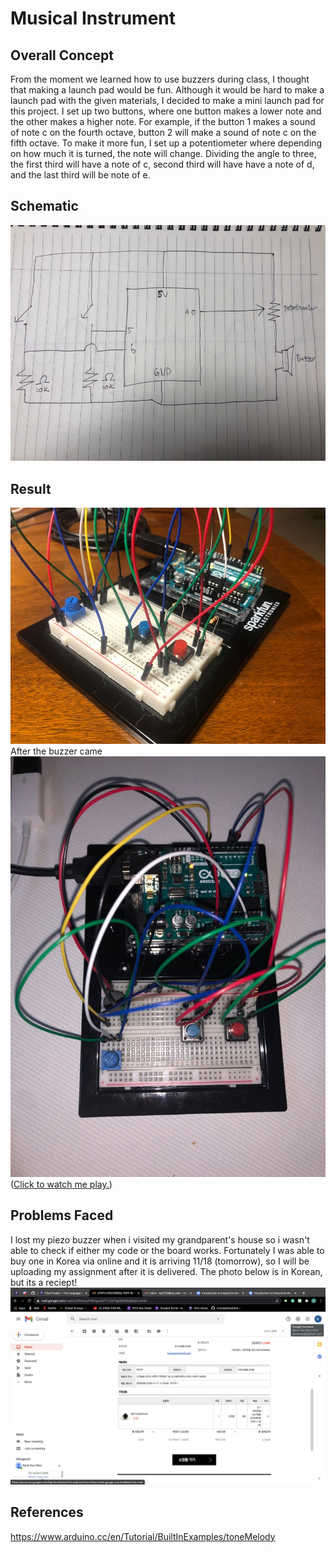 # Musical Instrument
## Overall Concept
From the moment we learned how to use buzzers during class, I thought that making a launch pad would be fun. Although it would be hard to make a launch pad with the given materials, I decided to make a mini launch pad for this project. I set up two buttons, where one button makes a lower note and the other makes a higher note. For example, if the button 1 makes a sound of note c on the fourth octave, button 2 will make a sound of note c on the fifth octave. To make it more fun, I set up a potentiometer where depending on how much it is turned, the note will change. Dividing the angle to three, the first third will have a note of c, second third will have have a note of d, and the last third will be note of e.

## Schematic
![](media/schematic3.jpeg)

## Result
![](media/picture1.jpeg)
After the buzzer came
![](media/photo.jpeg)
([Click to watch me play.](https://youtu.be/UuS4i0LGSjE))

## Problems Faced
I lost my piezo buzzer when i visited my grandparent's house so i wasn't able to check if either my code or the board works. Fortunately I was able to buy one in Korea via online and it is arriving 11/18 (tomorrow), so I will be uploading my assignment after it is delivered.
The photo below is in Korean, but its a reciept!
![](media/onlinePurchase.jpeg)

## References
https://www.arduino.cc/en/Tutorial/BuiltInExamples/toneMelody
